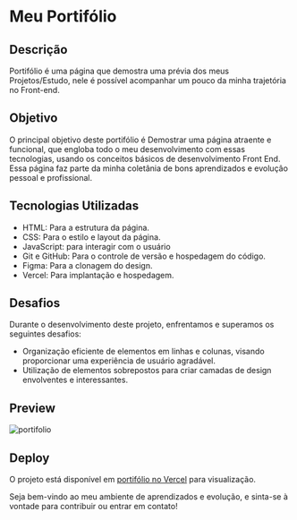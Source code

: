# Meu Portifólio

## Descrição

Portifólio é uma página que demostra uma prévia dos meus Projetos/Estudo, nele é possível acompanhar um pouco da minha trajetória no Front-end. 

## Objetivo

O principal objetivo deste portifólio é Demostrar uma página atraente e funcional, que engloba todo o meu desenvolvimento com essas tecnologias, usando os conceitos básicos de desenvolvimento Front End. Essa página faz parte da minha coletânia de bons aprendizados e evoluçâo pessoal e profissional.

## Tecnologias Utilizadas

- HTML: Para a estrutura da página.
- CSS: Para o estilo e layout da página.
- JavaScript: para interagir com o usuário
- Git e GitHub: Para o controle de versão e hospedagem do código.
- Figma: Para a clonagem do design.
- Vercel: Para implantação e hospedagem.

## Desafios

Durante o desenvolvimento deste projeto, enfrentamos e superamos os seguintes desafios:

- Organização eficiente de elementos em linhas e colunas, visando proporcionar uma experiência de usuário agradável.
- Utilização de elementos sobrepostos para criar camadas de design envolventes e interessantes.


## Preview

![portifolio](file:///c%253A/Users/lazar/OneDrive/Imagens/Capturas%2520de%2520tela/printPortifolio.png)


## Deploy

O projeto está disponível em [portifólio no Vercel](https://portifolio-eta-beige.vercel.app/) para visualização.

Seja bem-vindo ao meu ambiente de aprendizados e evolução, e sinta-se à vontade para contribuir ou entrar em contato! 
